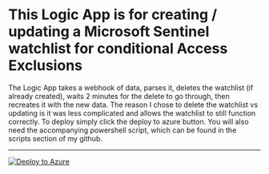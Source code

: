 # This Logic App is for creating / updating a Microsoft Sentinel watchlist for conditional Access Exclusions

The Logic App takes a webhook of data, parses it, deletes the watchlist (if already created), waits 2 minutes for the delete to go through, then recreates it with the new data.
The reason I chose to delete the watchlist vs updating is it was less complicated and allows the watchlist to still function correctly.
To deploy simply click the deploy to azure button. You will also need the accompanying powershell script, which can be found in the scripts section of my github.

----

[![Deploy to Azure](https://aka.ms/deploytoazurebutton)](https://portal.azure.com/#create/Microsoft.Template/uri/https%3A%2F%2Fraw.githubusercontent.com%2Fjostuffl%2FAzureSentinel_Stuff%2Fmain%2FLogicApps%2FConditionalAccessExclusions_Watchlist%2Fazuredeploy.json)
